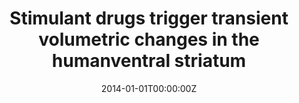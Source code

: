 ---
title: "Stimulant drugs trigger transient volumetric changes in the humanventral striatum"
authors:
- Elseline Hoekzema
- Susana Carmona
- J Antoni Ramos Quiroga
- Clara Canals
- Ana Moreno
- Vanesa Richarte Fernández
- Marisol Picado
- Rosa Bosch
- Lurdes Duñó
- Juan Carlos Soliva
- Mariana Rovira
- Antonio Bulbena
- Adolf Tobeña
- Miguel Casas
- Óscar Vilarroya
date: "2014-01-01T00:00:00Z"
doi: ""
publishDate: "2014-01-01T00:00:00Z"
publication_types: ["2"]
publication: "In *Brain structure & function*"
tags:
- Others
featured: false
links:
- name: Link
  url: https://link.springer.com/article/10.1007/s00429-012-0481-7
---